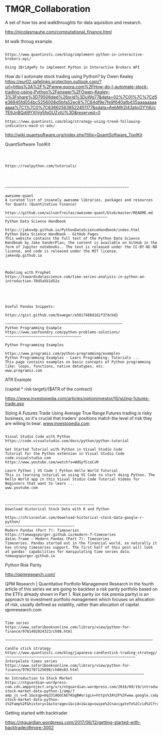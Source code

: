 # TMQR_Collaboration
A set of how tos and walkthroughts for data aquisition and research.

http://nicolasmauhe.com/computational_finance.html

bt walk throug example.


~~~~~~~~~~~~~~~~~~~~~~~~~~~~~~~~~~~~~~~~~~~~~~~~~~~~~~~~~~~~~~

https://www.quantinsti.com/blog/implement-python-in-interactive-brokers-api/

Using IBridgePy to implement Python in Interactive Brokers API

~~~~~~~~~~~~~~~~~~~~~~~~~~~~~~~~~~~~~~~~~~~~~~~~~~~~~~~~~~~~~~~~~~~~~~~~~~~

How do I automate stock trading using Python? by Owen Kealey
https://eur02.safelinks.protection.outlook.com/?url=https%3A%2F%2Fwww.quora.com%2FHow-do-I-automate-stock-trading-using-Python%2Fanswer%2FOwen-Kealey-3%3Fshare%3D79506ded%26srid%3DuWg77&data=02%7C01%7C%7Cd5e36945fd054bc5256008d5bfa52ec8%7C84df9e7fe9f640afb435aaaaaaaaaaaa%7C1%7C0%7C636625638522451177&sdata=AebMh2I43atoi3YYdUc7E9JnBQdj9YXIVg5fqGUZvtU%3D&reserved=0



~~~~~~~~~~~~~~~~~~~~~~~~~~~~~~~~~~~~~~~~~~~~~~~~~~~~~~~~~
https://www.quantinsti.com/blog/strategy-using-trend-following-indicators-macd-st-adx/

~~~~~~~~~~~~~~~~~~~~~~~~~~~~~~~~~~~~~~~~~~~~~~~~~~~~~~~~~


http://wiki.quantsoftware.org/index.php?title=QuantSoftware_ToolKit

QuantSoftware ToolKit


~~~~~~~~~~~~~~~~~~~~~~~~~~~~~~~~~~~~~~~~~~~~~~~~~~~~~~~~~~~~~~~~~~~~



https://realpython.com/tutorials/




~~~~~~~~~~~~~~~~~~~~~~~~~~~~~~~~~~~~~~~~~~~~~~~~~~~~~~~~~
 
awesome-quant
A curated list of insanely awesome libraries, packages and resources for Quants (Quantitative Finance)

https://github.com/wilsonfreitas/awesome-quant/blob/master/README.md
~~~~~~~~~~~~~~~~~~~~~~~~~~~~~~~~~~~~~~~~~~~~~~~
Python Data Science Handbook

https://jakevdp.github.io/PythonDataScienceHandbook/index.html
Python Data Science Handbook - GitHub Pages
This website contains the full text of the Python Data Science Handbook by Jake VanderPlas; the content is available on GitHub in the form of Jupyter notebooks.. The text is released under the CC-BY-NC-ND license, and code is released under the MIT license.
jakevdp.github.io



Modeling with Prophet
https://towardsdatascience.com/time-series-analysis-in-python-an-introduction-70d5a5b1d52a





Useful Pandas Snippets:

https://gist.github.com/bsweger/e5817488d161f37dcbd2

~~~~~~~~~~~~~~~~~~~~~~~~~~~~~~~~~~~~~~~~~~~~~~~~~~~~~~
Python Programming Example
https://www.sanfoundry.com/python-problems-solutions/
~~~~~~~~~~~~~~~~~~~~~~~~~~~~~~~~~~~

Python Programming Examples

https://www.programiz.com/python-programming/examples
Python Programming Examples - Learn Programming: Tutorials ...
This page contains examples on basic concepts of Python programming like: loops, functions, native datatypes, etc.
www.programiz.com
~~~~~~~~~~~~~~~~~~~~~~~~~~~~~~~~~~~~~~~~~~~~~~~~~~~~~~~~~~~~~~~~~~~~~~~~~~~~~~~



ATR Example

(capital * risk target)/($ATR of the contract)



https://www.investopedia.com/articles/optioninvestor/10/sizing-futures-trade.asp

Sizing A Futures Trade Using Average True Range
Futures trading is risky business, so it's crucial that traders' positions match the level of risk they are willing to bear.
www.investopedia.com
~~~~~~~~~~~~~~~~~~~~~~~~~~~~~~~~~~~~~~~~~~~~~~~~~~~~~~~~~~~~~~~~~~~~~~~~~~~~~~~~~~~

Visual Studio Code with Python
https://code.visualstudio.com/docs/python/python-tutorial

Get Started Tutorial with Python in Visual Studio Code
Tutorial for the Python extension in Visual Studio Code
code.visualstudio.com
https://www.youtube.com/watch?v=WdGyfCceCvM

Learn Python | VS Code | Python Hello World Tutorial
This is learning tutorial on using VS Code to start doing Python. The Hello World app in this Visual Studio Code Tutorial Videos for Beginners that want to learn ...
www.youtube.com



~~~~~~~~~~~~~~~~~~~~~~~~~~~~~~~~~~~~~~~~~
Download Historical Stock Data with R and Python

https://chrisconlan.com/download-historical-stock-data-google-r-python/
~~~~~~~~~~~~~~~~~~~~~~~~~~~~~~~~
Modern Pandas (Part 7): Timeseries
https://tomaugspurger.github.io/modern-7-timeseries
datas-frame – Modern Pandas (Part 7): Timeseries
Timeseries. Pandas started out in the financial world, so naturally it has strong timeseries support. The first half of this post will look at pandas' capabilities for manipulating time series data.
tomaugspurger.github.io

~~~~~~~~~~~~~~~~~~~~~~~~~~~~~~~~~~~~~~~~~~~~~~~~~~~~~~~~~~~~~~~~~~~~~~~~~~~~~~~~~~~~~~~~~~~~~~~~
Python Risk Parity

http://qpmresearch.com/

QPM Research | Quantitative Portfolio Management Research
In the fourth article of this series we are going to backtest a risk parity portfolio based on the ETFs already shown in Part 1. Risk parity (or risk premia parity) is an approach to investment portfolio management which focuses on allocation of risk, usually defined as volatility, rather than allocation of capital.
qpmresearch.com
~~~~~~~~~~~~~~~~~~~~~~~~~~~~~~~~~~~~~~~~~~~~~~~~~~~~~~~~~~~~~~~~~~~~~~

Time series
https://www.safaribooksonline.com/library/view/python-for-finance/9781492024323/ch08.html

~~~~~~~~~~~~~~~~~~~~~~~~~~~~~~~~~~~~~~~~~~~~~~~~~~~~~~~~~~~~~~~~~~~~

Candle stick strategy
https://www.quantinsti.com/blog/japanese-candlestick-trading-strategy/
~~~~~~~~~~~~~~~~~~~~~~~~~~~~~~~~~~~~~~~~~~~~~~~~~~~~~~~~~~~~`
Interpolate times series
https://www.safaribooksonline.com/library/view/python-for-finance/9781787125698/ch08s03.html
~~~~~~~~~~~~~~~~~~~~~~~~~~~~~~~~~~~~~~~~~~~~~~~~~~~~~~~~~~~~~~~~
An Introduction to Stock Market 
https://ntguardian-wordpress-com.cdn.ampproject.org/v/s/ntguardian.wordpress.com/2016/09/19/introduction-stock-market-data-python-1/amp/?amp_js_v=0.1&usqp=mq331AQGCAEYASgB#origin=https%3A%2F%2Fwww.google.ca&prerenderSize=1&visibilityState=prerender&paddingTop=54&p2r=0&horizontalScrolling=0&csi=1&aoh=15258446312163&viewerUrl=https%3A%2F%2Fwww.google.ca%2Famp%2Fs%2Fntguardian.wordpress.com%2F2016%2F09%2F19%2Fintroduction-stock-market-data-python-1%2Famp%2F&history=1&storage=1&cid=1&cap=swipe%2CnavigateTo%2Ccid%2Cfragment%2CreplaceUrl

~~~~~~~~~~~~~~~~~~~~~~~~~~~~~~~~~~~~~~~~~~~~~~~~~~~~~~~~~~~~~~~~~~~~~~~~~~
Getting started with backtrader

https://ntguardian.wordpress.com/2017/06/12/getting-started-with-backtrader/#more-3002


